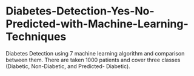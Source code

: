 # Diabetes-Detection-Yes-No-Predicted-with-Machine-Learning-Techniques
Diabetes Detection using 7 machine learning algorithm and comparison between them. There are taken 1000 patients and cover three classes (Diabetic, Non-Diabetic, and Predicted- Diabetic).
